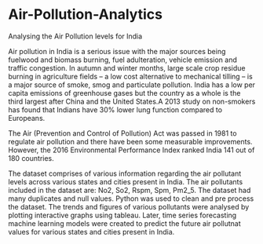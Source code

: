 # Air-Pollution-Analytics
Analysing the Air Pollution levels for India

Air pollution in India is a serious issue with the major sources being fuelwood and biomass burning, fuel adulteration, vehicle emission and traffic congestion. In autumn and winter months, large scale crop residue burning in agriculture fields – a low cost alternative to mechanical tilling – is a major source of smoke, smog and particulate pollution. India has a low per capita emissions of greenhouse gases but the country as a whole is the third largest after China and the United States.A 2013 study on non-smokers has found that Indians have 30% lower lung function compared to Europeans.

The Air (Prevention and Control of Pollution) Act was passed in 1981 to regulate air pollution and there have been some measurable improvements. However, the 2016 Environmental Performance Index ranked India 141 out of 180 countries.

The dataset comprises of various information regarding the air pollutant levels across various states and cities present in India. The air pollutants included in the dataset are: No2, So2, Rspm, Spm, Pm2_5. The dataset had many duplicates and null values. Python was used to clean and pre process the dataset. The trends and figures of various pollutants were analysed by plotting interactive graphs using tableau. Later, time series forecasting machine learning models were created to predict the future air pollutnat values for various states and cities present in India.

